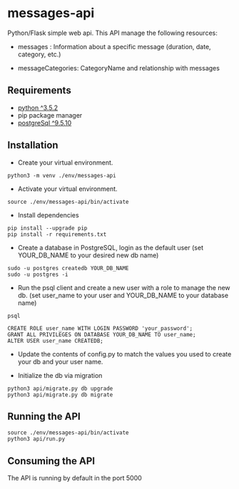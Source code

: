 # messages-api
Python/Flask simple web api. This API manage the following resources:

* messages : Information about a specific message (duration, date, category, etc.)

* messageCategories: CategoryName and relationship with messages


## Requirements

* [python ^3.5.2](https://www.python.org)
* pip package manager
* [postgreSql ^9.5.10](https://www.postgresql.org/)

## Installation

* Create your virtual environment.

```
python3 -m venv ./env/messages-api
```
* Activate your virtual environment. 

```
source ./env/messages-api/bin/activate
```

* Install dependencies
```
pip install --upgrade pip
pip install -r requirements.txt
```

* Create a database in PostgreSQL, login as the default user (set YOUR_DB_NAME to your desired new db name)
```
sudo -u postgres createdb YOUR_DB_NAME
sudo -u postgres -i
```

* Run the psql client and create a new user with a role to manage the new db. (set user_name to your user and YOUR_DB_NAME to your database name)

```
psql

CREATE ROLE user_name WITH LOGIN PASSWORD 'your_password';
GRANT ALL PRIVILEGES ON DATABASE YOUR_DB_NAME TO user_name; 
ALTER USER user_name CREATEDB;
```

* Update the contents of config.py to match the values you used to create your db and your user name.

* Initialize the db via migration
```
python3 api/migrate.py db upgrade
python3 api/migrate.py db migrate
```

## Running the API

```
source ./env/messages-api/bin/activate
python3 api/run.py
```

## Consuming the API

The API is running by default in the port 5000
